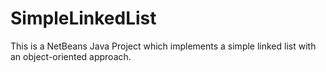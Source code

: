 # SimpleLinkedList
This is a NetBeans Java Project which implements a simple linked list with an object-oriented approach.
